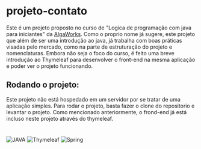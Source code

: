 # projeto-contato

Este é um projeto proposto no curso de "Logica de programação com java para iniciantes" da [AlgaWorks](https://www.algaworks.com/). Como o proprio nome já sugere, este projeto que além de ser uma introdução ao java, já trabalha com boas práticas visadas pelo mercado, como na
parte de estruturação do projeto e nomenclaturas. Embora não seja o foco do curso, é feito uma breve introdução ao Thymeleaf para desenvolver o front-end na mesma aplicação e poder ver o projeto funcionando.

## Rodando o projeto: 

Este projeto não está hospedado em um servidor por se tratar de uma aplicação simples. Para rodar o projeto, basta fazer o clone do repositorio e levantar o projeto. Como mencionado anteriormente, o frond-end já está incluso neste projeto através do thymeleaf.

#

![JAVA](https://img.shields.io/badge/JAVA-icon?style=flat&color=red)
![Thymeleaf](https://img.shields.io/badge/Thymeleaf-icon?style=flat&logo=thymeleaf&logoColor=white&color=green)
![Spring](https://img.shields.io/badge/Spring-icon?logo=spring&logoColor=white)

